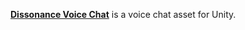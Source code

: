[**Dissonance Voice Chat**](https://placeholder-software.co.uk/dissonance/) is a voice chat asset for Unity.